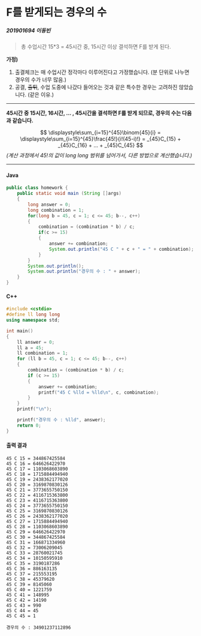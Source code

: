 <h1>F를 받게되는 경우의 수</h1>

<h5>201901694 이동빈</h5>

> 총 수업시간 15*3 = 45시간 중, 15시간 이상 결석하면 F를 받게 된다.



**가정)** 

1. 출결체크는 매 수업시간 정각마다 이루어진다고 가정했습니다. (분 단위로 나누면 경우의 수가 너무 많음.)
2. 공결, ~~출튀~~, 수업 도중에 나갔다 들어오는 것과 같은 특수한 경우는 고려하진 않았습니다. (같은 이유.)



---

__45시간 중 15시간, 16시간, ... , 45시간을 결석하면 F를 받게 되므로, 경우의 수는 다음과 같습니다.__

$$
\displaystyle\sum_{i=15}^{45}\binom{45}{i} = \displaystyle\sum_{i=15}^{45}\frac{45!}{i!(45-i)!} = _{45}C_{15} + _{45}C_{16} + ... + _{45}C_{45}
$$
_(계산 과정에서 45!의 값이 long long 범위를 넘어가서, 다른 방법으로 계산했습니다.)_

___



<h4>Java</h4>

```java
public class homework {
    public static void main (String []args)
    {
        long answer = 0;
        long combination = 1;
        for(long b = 45, c = 1; c <= 45; b--, c++)
        {
            combination = (combination * b) / c;
            if(c >= 15)
            {
                answer += combination;
                System.out.println("45 C " + c + " = " + combination);
            }
        }
        System.out.println();
        System.out.println("경우의 수 : " + answer);
    }
}
```



<h4>C++</h4>

```c++
#include <cstdio>
#define ll long long
using namespace std;

int main()
{
    ll answer = 0;
    ll a = 45;
    ll combination = 1;
    for (ll b = 45, c = 1; c <= 45; b--, c++)
    {
        combination = (combination * b) / c;
        if (c >= 15)
        {
            answer += combination;
            printf("45 C %lld = %lld\n", c, combination);
        }
    }
    printf("\n");

    printf("경우의 수 : %lld", answer);
    return 0;
}
```



<h4>출력 결과</h4>

```
45 C 15 = 344867425584
45 C 16 = 646626422970
45 C 17 = 1103068603890
45 C 18 = 1715884494940
45 C 19 = 2438362177020
45 C 20 = 3169870830126
45 C 21 = 3773655750150
45 C 22 = 4116715363800
45 C 23 = 4116715363800
45 C 24 = 3773655750150
45 C 25 = 3169870830126
45 C 26 = 2438362177020
45 C 27 = 1715884494940
45 C 28 = 1103068603890
45 C 29 = 646626422970
45 C 30 = 344867425584
45 C 31 = 166871334960
45 C 32 = 73006209045
45 C 33 = 28760021745
45 C 34 = 10150595910
45 C 35 = 3190187286
45 C 36 = 886163135
45 C 37 = 215553195
45 C 38 = 45379620
45 C 39 = 8145060
45 C 40 = 1221759
45 C 41 = 148995
45 C 42 = 14190
45 C 43 = 990
45 C 44 = 45
45 C 45 = 1

경우의 수 : 34901237112896
```

